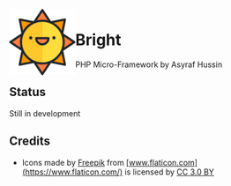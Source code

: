 <img src="logo.svg" width="120" align="left" />

# Bright
PHP Micro-Framework by Asyraf Hussin

## Status
Still in development

## Credits
* Icons made by [Freepik](http://www.freepik.com) from [www.flaticon.com](https://www.flaticon.com/) is licensed by [CC 3.0 BY](http://creativecommons.org/licenses/by/3.0/)